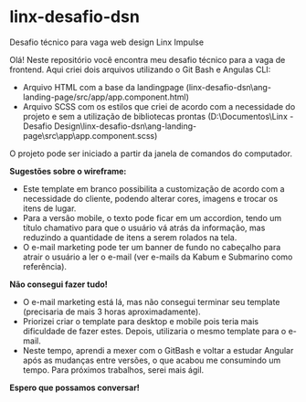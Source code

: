 # linx-desafio-dsn
Desafio técnico para vaga web design Linx Impulse

Olá!
Neste repositório você encontra meu desafio técnico para a vaga de frontend.
Aqui criei dois arquivos utilizando o Git Bash e Angulas CLI:
- Arquivo HTML com a base da landingpage (linx-desafio-dsn\ang-landing-page/src/app/app.component.html)
- Arquivo SCSS com os estilos que criei de acordo com a necessidade do projeto e sem a utilização de bibliotecas prontas (D:\Documentos\Linx - Desafio Design\linx-desafio-dsn\ang-landing-page\src\app\app.component.scss)

O projeto pode ser iniciado a partir da janela de comandos do computador.

<b>Sugestões sobre o wireframe:</b>
- Este template em branco possibilita a customização de acordo com a necessidade do cliente, podendo alterar cores, imagens e trocar os itens de lugar.
- Para a versão mobile, o texto pode ficar em um accordion, tendo um título chamativo para que o usuário vá atrás da informação, mas reduzindo a quantidade de itens a serem rolados na tela.
- O e-mail marketing pode ter um banner de fundo no cabeçalho para atrair o usuário a ler o e-mail (ver e-mails da Kabum e Submarino como referência).

<b>Não consegui fazer tudo!</b>
- O e-mail marketing está lá, mas não consegui terminar seu template (precisaria de mais 3 horas aproximadamente). 
- Priorizei criar o template para desktop e mobile pois teria mais dificuldade de fazer estes. Depois, utilizaria o mesmo template para o e-mail.
- Neste tempo, aprendi a mexer com o GitBash e voltar a estudar Angular após as mudanças entre versões, o que acabou me consumindo um tempo. Para próximos trabalhos, serei mais ágil.




<b>Espero que possamos conversar!</b>
